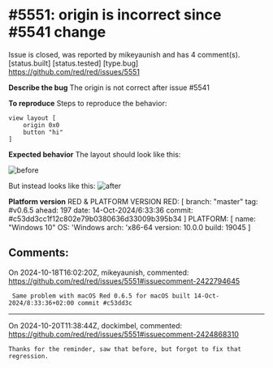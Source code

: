 
#5551: origin is incorrect since #5541 change
================================================================================
Issue is closed, was reported by mikeyaunish and has 4 comment(s).
[status.built] [status.tested] [type.bug]
<https://github.com/red/red/issues/5551>

**Describe the bug**
The origin is not correct after issue #5541 

**To reproduce**
Steps to reproduce the behavior:
```
view layout [
	origin 0x0
	button "hi" 
]
```

**Expected behavior**
The layout should look like this:

![before](https://github.com/user-attachments/assets/01b9c4b3-0ff9-4e9f-a1a7-d2adeeb19ab9)

But instead looks like this:
![after](https://github.com/user-attachments/assets/b52f28ea-d57c-47e5-abef-84bc1a95c74c)

**Platform version**
RED & PLATFORM VERSION
RED: [ branch: "master" tag: #v0.6.5 ahead: 197 date: 14-Oct-2024/6:33:36 commit: #c53dd3cc1f12c802e79b0380636d33009b395b34 ]
PLATFORM: [ name: "Windows 10" OS: 'Windows arch: 'x86-64 version: 10.0.0 build: 19045 ]





Comments:
--------------------------------------------------------------------------------

On 2024-10-18T16:02:20Z, mikeyaunish, commented:
<https://github.com/red/red/issues/5551#issuecomment-2422794645>

     Same problem with macOS Red 0.6.5 for macOS built 14-Oct-2024/8:33:36+02:00 commit #c53dd3c

--------------------------------------------------------------------------------

On 2024-10-20T11:38:44Z, dockimbel, commented:
<https://github.com/red/red/issues/5551#issuecomment-2424868310>

    Thanks for the reminder, saw that before, but forgot to fix that regression.


